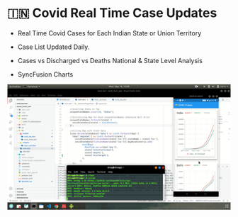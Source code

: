 # 🇮🇳 Covid Real Time Case Updates 

* Real Time Covid Cases for Each Indian State or Union Territory

* Case List Updated Daily.

* Cases vs Discharged vs Deaths National & State Level Analysis

* SyncFusion Charts

![Covid Chart App](README_assets/flutter_covid_app.gif)